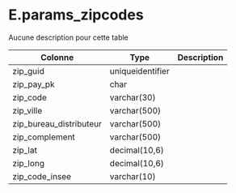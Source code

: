 # E.params_zipcodes

Aucune description pour cette table

Colonne|Type|Description
---|---|---
zip_guid|uniqueidentifier|
zip_pay_pk|char|
zip_code|varchar(30)|
zip_ville|varchar(500)|
zip_bureau_distributeur|varchar(500)|
zip_complement|varchar(500)|
zip_lat|decimal(10,6)|
zip_long|decimal(10,6)|
zip_code_insee|varchar(10)|

